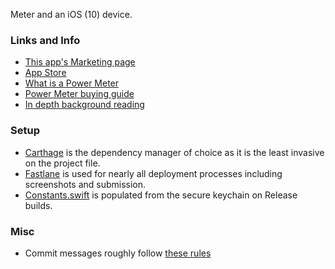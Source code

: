 Meter and an iOS (10) device.

### Links and Info
 - [This app's Marketing page](http://www.powerinterval.com)
 - [App Store](https://itunes.apple.com/app/id1155871343?mt=8)
 - [What is a Power Meter](https://en.wikipedia.org/wiki/Cycling_power_meter)
 - [Power Meter buying guide](http://www.bicycling.com/bikes-gear/guides/what-to-know-before-buying-a-power-meter)
 - [In depth background reading](https://www.amazon.com/Training-Racing-Power-Meter-Hunter/dp/1931382794/ref=cm_rdp_product)


### Setup
- [Carthage](https://github.com/Carthage/Carthage) is the dependency manager of choice as it is the least invasive on the project file. 
- [Fastlane](https://fastlane.tools) is used for nearly all deployment processes including screenshots and submission.
- [Constants.swift](https://github.com/ThumbWorks/PowerIntervals/blob/master/Constants.swift) is populated from the secure keychain on Release builds.

### Misc
- Commit messages roughly follow [these rules](https://chris.beams.io/posts/git-commit/)
  
